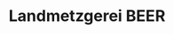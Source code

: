 ---
title: "Landmetzgerei BEER"
url: /deggendorf/landmetzgerei-beer-itzlinger-weg/
shop: Metzgerei
---